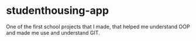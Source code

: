 # studenthousing-app 
One of the first school projects that I made, that helped me understand OOP and made me use and understand GIT.
